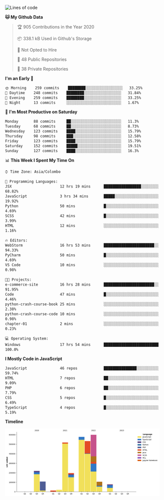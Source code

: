 
<!--START_SECTION:waka-->
![Lines of code](https://img.shields.io/badge/From%20Hello%20World%20I%27ve%20Written-2.2%20million%20lines%20of%20code-blue)

**🐱 My Github Data** 

> 🏆 905 Contributions in the Year 2020
 > 
> 📦 338.1 kB Used in Github's Storage 
 > 
> 🚫 Not Opted to Hire
 > 
> 📜 48 Public Repositories
 > 
> 🔑 38 Private Repositories 

**I'm an Early 🐤** 

```text
🌞 Morning    259 commits    ████████░░░░░░░░░░░░░░░░░   33.25% 
🌆 Daytime    248 commits    ████████░░░░░░░░░░░░░░░░░   31.84% 
🌃 Evening    259 commits    ████████░░░░░░░░░░░░░░░░░   33.25% 
🌙 Night      13 commits     ░░░░░░░░░░░░░░░░░░░░░░░░░   1.67%

```
📅 **I'm Most Productive on Saturday** 

```text
Monday       88 commits     ██░░░░░░░░░░░░░░░░░░░░░░░   11.3% 
Tuesday      68 commits     ██░░░░░░░░░░░░░░░░░░░░░░░   8.73% 
Wednesday    123 commits    ████░░░░░░░░░░░░░░░░░░░░░   15.79% 
Thursday     98 commits     ███░░░░░░░░░░░░░░░░░░░░░░   12.58% 
Friday       123 commits    ████░░░░░░░░░░░░░░░░░░░░░   15.79% 
Saturday     152 commits    █████░░░░░░░░░░░░░░░░░░░░   19.51% 
Sunday       127 commits    ████░░░░░░░░░░░░░░░░░░░░░   16.3%

```


📊 **This Week I Spent My Time On** 

```text
⌚︎ Time Zone: Asia/Colombo

💬 Programming Languages: 
JSX                      12 hrs 19 mins      █████████████████░░░░░░░░   68.82% 
JavaScript               3 hrs 34 mins       █████░░░░░░░░░░░░░░░░░░░░   19.92% 
Python                   50 mins             █░░░░░░░░░░░░░░░░░░░░░░░░   4.69% 
SCSS                     42 mins             █░░░░░░░░░░░░░░░░░░░░░░░░   3.99% 
HTML                     12 mins             ░░░░░░░░░░░░░░░░░░░░░░░░░   1.16%

🔥 Editors: 
WebStorm                 16 hrs 53 mins      ███████████████████████░░   94.33% 
PyCharm                  50 mins             █░░░░░░░░░░░░░░░░░░░░░░░░   4.69% 
VS Code                  10 mins             ░░░░░░░░░░░░░░░░░░░░░░░░░   0.98%

🐱‍💻 Projects: 
e-commerce-site          16 hrs 28 mins      ███████████████████████░░   91.95% 
Code                     47 mins             █░░░░░░░░░░░░░░░░░░░░░░░░   4.46% 
python-crash-course-book 25 mins             ░░░░░░░░░░░░░░░░░░░░░░░░░   2.38% 
python-crash-course-code 10 mins             ░░░░░░░░░░░░░░░░░░░░░░░░░   0.98% 
chapter-01               2 mins              ░░░░░░░░░░░░░░░░░░░░░░░░░   0.23%

💻 Operating System: 
Windows                  17 hrs 54 mins      █████████████████████████   100.0%

```

**I Mostly Code in JavaScript** 

```text
JavaScript               46 repos            ███████████████░░░░░░░░░░   59.74% 
HTML                     7 repos             ██░░░░░░░░░░░░░░░░░░░░░░░   9.09% 
PHP                      6 repos             ██░░░░░░░░░░░░░░░░░░░░░░░   7.79% 
CSS                      5 repos             █░░░░░░░░░░░░░░░░░░░░░░░░   6.49% 
TypeScript               4 repos             █░░░░░░░░░░░░░░░░░░░░░░░░   5.19%

```


**Timeline**

![Chart not found](https://github.com/ccweerasinghe1994/ccweerasinghe1994/blob/master/charts/bar_graph.png) 


<!--END_SECTION:waka-->
